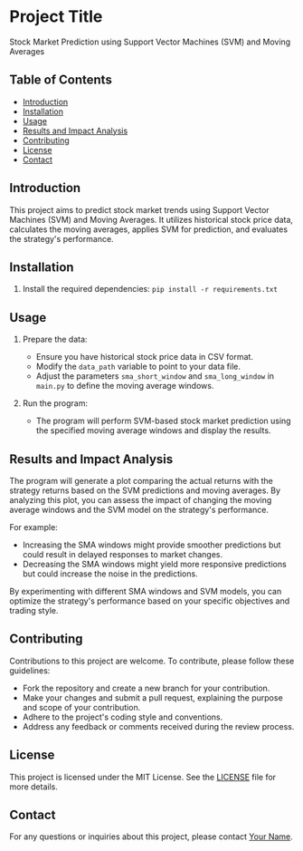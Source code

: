 # Project Title

Stock Market Prediction using Support Vector Machines (SVM) and Moving Averages

## Table of Contents

- [Introduction](#introduction)
- [Installation](#installation)
- [Usage](#usage)
- [Results and Impact Analysis](#results-and-impact-analysis)
- [Contributing](#contributing)
- [License](#license)
- [Contact](#contact)

## Introduction

This project aims to predict stock market trends using Support Vector Machines (SVM) and Moving Averages. It utilizes historical stock price data, calculates the moving averages, applies SVM for prediction, and evaluates the strategy's performance.

## Installation
1. Install the required dependencies: `pip install -r requirements.txt`

## Usage

1. Prepare the data:
   - Ensure you have historical stock price data in CSV format.
   - Modify the `data_path` variable to point to your data file.
   - Adjust the parameters `sma_short_window` and `sma_long_window` in `main.py` to define the moving average windows.

2. Run the program:
   - The program will perform SVM-based stock market prediction using the specified moving average windows and display the results.

## Results and Impact Analysis

The program will generate a plot comparing the actual returns with the strategy returns based on the SVM predictions and moving averages. By analyzing this plot, you can assess the impact of changing the moving average windows and the SVM model on the strategy's performance.

For example:
- Increasing the SMA windows might provide smoother predictions but could result in delayed responses to market changes.
- Decreasing the SMA windows might yield more responsive predictions but could increase the noise in the predictions.

By experimenting with different SMA windows and SVM models, you can optimize the strategy's performance based on your specific objectives and trading style.

## Contributing

Contributions to this project are welcome. To contribute, please follow these guidelines:
- Fork the repository and create a new branch for your contribution.
- Make your changes and submit a pull request, explaining the purpose and scope of your contribution.
- Adhere to the project's coding style and conventions.
- Address any feedback or comments received during the review process.

## License

This project is licensed under the MIT License. See the [LICENSE](LICENSE) file for more details.

## Contact

For any questions or inquiries about this project, please contact [Your Name](mailto:your-email@example.com).
